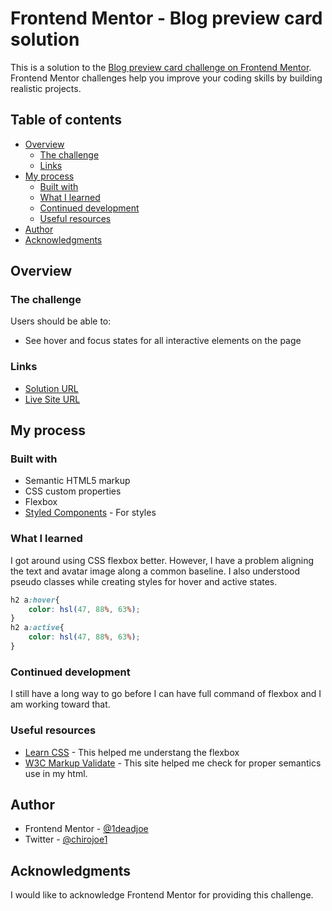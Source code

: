 # Frontend Mentor - Blog preview card solution

This is a solution to the [Blog preview card challenge on Frontend Mentor](https://www.frontendmentor.io/challenges/blog-preview-card-ckPaj01IcS). Frontend Mentor challenges help you improve your coding skills by building realistic projects. 

## Table of contents

- [Overview](#overview)
  - [The challenge](#the-challenge)
  - [Links](#links)
- [My process](#my-process)
  - [Built with](#built-with)
  - [What I learned](#what-i-learned)
  - [Continued development](#continued-development)
  - [Useful resources](#useful-resources)
- [Author](#author)
- [Acknowledgments](#acknowledgments)


## Overview

### The challenge

Users should be able to:

- See hover and focus states for all interactive elements on the page

### Links

- [Solution URL](https://github.com/1deadjoe/blog-preview.git)
- [Live Site URL](https://your-live-site-url.com)

## My process

### Built with

- Semantic HTML5 markup
- CSS custom properties
- Flexbox
- [Styled Components](https://styled-components.com/) - For styles

### What I learned

I got around using CSS flexbox better. However, I have a problem aligning the text and avatar image along a common baseline.
I also understood pseudo classes while creating styles for hover and active states.

```css
h2 a:hover{
    color: hsl(47, 88%, 63%);
}
h2 a:active{
    color: hsl(47, 88%, 63%);
}
```

### Continued development

I still have a long way to go before I can have full command of flexbox and I am working toward that. 

### Useful resources

- [Learn CSS](https://web.dev/learn/css) - This helped me understang the flexbox
- [W3C Markup Validate](https://validator.w3.org/nu/#file) - This site helped me check for proper semantics use in my html.


## Author

- Frontend Mentor - [@1deadjoe](https://www.frontendmentor.io/profile/@1deadjoe)
- Twitter - [@chirojoe1](https://www.twitter.com/chirojoe1)

## Acknowledgments

I would like to acknowledge Frontend Mentor for providing this challenge.
